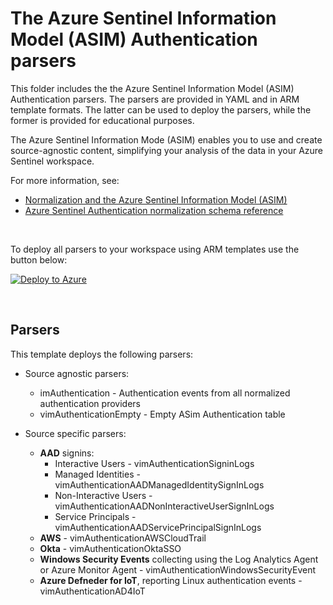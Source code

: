 # The Azure Sentinel Information Model (ASIM) Authentication parsers

This folder includes the the Azure Sentinel Information Model (ASIM) Authentication parsers. The parsers are provided in YAML and in ARM template formats. The latter can be used to deploy the parsers, while the former is provided for educational purposes. 

The Azure Sentinel Information Mode (ASIM) enables you to use and create source-agnostic content, simplifying your analysis of the data in your Azure Sentinel workspace.

For more information, see:

- [Normalization and the Azure Sentinel Information Model (ASIM)](https://aka.ms/AzSentinelNormalization)
- [Azure Sentinel Authentication normalization schema reference](https://aka.ms/AzSentinelAuthenticationDoc)

<br>

To deploy all parsers to your workspace using ARM templates use the button below:

[![Deploy to Azure](https://aka.ms/deploytoazurebutton)](https://aka.ms/AzSentinelAuthenticationARM)

<br>

## Parsers

This template deploys the following parsers:

 * Source agnostic parsers:
   * imAuthentication - Authentication events from all normalized authentication providers
   * vimAuthenticationEmpty - Empty ASim Authentication table

 * Source specific parsers: 
   * **AAD** signins:
     * Interactive Users - vimAuthenticationSigninLogs
     * Managed Identities - vimAuthenticationAADManagedIdentitySignInLogs
     * Non-Interactive Users - vimAuthenticationAADNonInteractiveUserSignInLogs
     * Service Principals - vimAuthenticationAADServicePrincipalSignInLogs
   * **AWS** - vimAuthenticationAWSCloudTrail
   * **Okta** - vimAuthenticationOktaSSO
   * **Windows Security Events** collecting using the Log Analytics Agent or Azure Monitor Agent - vimAuthenticationWindowsSecurityEvent
   * **Azure Defneder for IoT**, reporting Linux authentication events - vimAuthenticationAD4IoT
